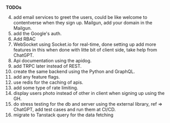 **TODOs**

4. add email services to greet the users, could be like welcome to contentverse when they sign up. Mailgun, add your domain in the Mailgun.
6. add the Google's auth.
10. Add RBAC
11. WebSocket using Socket.io for real-time, done setting up add more features in this when done with litte bit of client side, take help from ChatGPT.
12. Api documentation using the apidog.
14. add TRPC later instead of REST.
15. create the same backend using the Python and GraphQL.
16. add any feature flags.
17. use redis for the caching of apis.
18. add some type of rate limiting.
15. display users photo instead of other in client when signing up using the GH.
19. do stress testing for the db and server using the external library, ref => ChatGPT,
add test cases and run them at CI/CD.
20. migrate to Tanstack query for the data fetching

